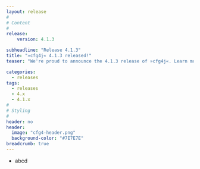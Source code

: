 ```yaml
---
layout: release
#
# Content
#
release:
    version: 4.1.3

subheadline: "Release 4.1.3"
title: "»cfg4j« 4.1.3 released!"
teaser: "We're proud to announce the 4.1.3 release of »cfg4j«. Learn more about new features in this article."

categories:
  - releases
tags:
  - releases
  - 4.x
  - 4.1.x
#
# Styling
#
header: no
header:
  image: "cfg4-header.png"
  background-color: "#7E7E7E"
breadcrumb: true
---
```


* abcd